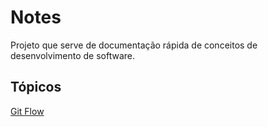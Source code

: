 # Notes
Projeto que serve de documentação rápida de conceitos de desenvolvimento de software.
## Tópicos
[Git Flow](Git/Principais%20Comandos%20para%20Git%20Flow.md)
